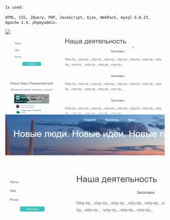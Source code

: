     Is used:
    
    HTML, CSS, JQuery, PHP, JavaScript, Ajax, WebPack, mysql-5.6.23, Apache 2.4, phpmyadmin.

<img src="https://github.com/arutofu/SomeSite/blob/main/ScreensAndGifs/index.gif">

<img src="https://github.com/arutofu/SomeSite/blob/main/ScreensAndGifs/index2.gif">

<img src="https://github.com/arutofu/SomeSite/blob/main/ScreensAndGifs/indexSubmit.gif">

